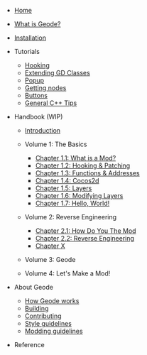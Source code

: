 
 * [Home](/)
 * [What is Geode?](/docs/info/whatisgeode.md)
 * [Installation](/docs/info/installation.md)

 * Tutorials
 
   * [Hooking](/docs/tutorials/modify.md)
   * [Extending GD Classes](/docs/tutorials/fields.md)
   * [Popup](/docs/tutorials/popup.md)
   * [Getting nodes](/docs/tutorials/nodetree.md)
   * [Buttons](/docs/tutorials/buttons.md)
   * [General C++ Tips](/docs/tutorials/cpp.md)

 * Handbook (WIP)

   * [Introduction](/docs/handbook/chap0.md)

   * Volume 1: The Basics
     * [Chapter 1.1: What is a Mod?](/docs/handbook/chap1_1.md)
     * [Chapter 1.2: Hooking & Patching](/docs/handbook/chap1_2.md)
     * [Chapter 1.3: Functions & Addresses](/docs/handbook/chap1_3.md)
     * [Chapter 1.4: Cocos2d](/docs/handbook/chap1_4.md)
     * [Chapter 1.5: Layers](/docs/handbook/chap1_5.md)
     * [Chapter 1.6: Modifying Layers](/docs/handbook/chap1_6.md)
     * [Chapter 1.7: Hello, World!](/docs/handbook/chap1_7.md)
     
   * Volume 2: Reverse Engineering
     * [Chapter 2.1: How Do You The Mod](/docs/handbook/chap2_1.md)
     * [Chapter 2.2: Reverse Engineering](/docs/handbook/chap2_2.md)
     * [Chapter X](/docs/handbook/chapasm.md)

   * Volume 3: Geode

   * Volume 4: Let's Make a Mod!

 * About Geode

   * [How Geode works](/docs/source/howitworks.md)
   * [Building](/docs/source/building.md)
   * [Contributing](/docs/source/contributing.md)
   * [Style guidelines](/docs/source/styling.md)
   * [Modding guidelines](/docs/source/guidelines.md)

 * Reference
